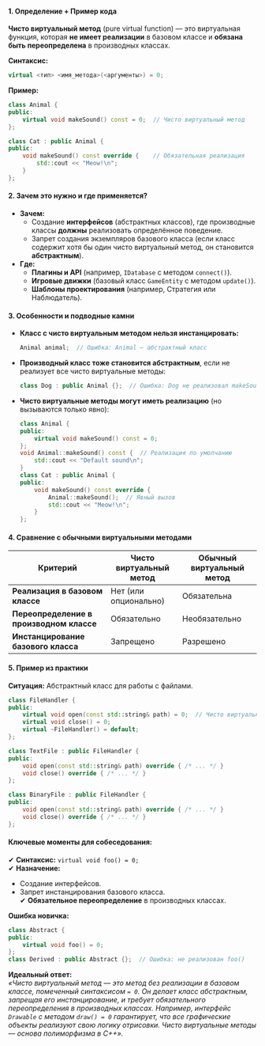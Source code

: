 #### **1. Определение + Пример кода**  
**Чисто виртуальный метод** (pure virtual function) — это виртуальная функция, которая **не имеет реализации** в базовом классе и **обязана быть переопределена** в производных классах.  

**Синтаксис:**  
```cpp
virtual <тип> <имя_метода>(<аргументы>) = 0;
```  

**Пример:**  
```cpp
class Animal {
public:
    virtual void makeSound() const = 0;  // Чисто виртуальный метод
};

class Cat : public Animal {
public:
    void makeSound() const override {    // Обязательная реализация
        std::cout << "Meow!\n"; 
    }
};
```  

#### **2. Зачем это нужно и где применяется?**  
- **Зачем:**  
  - Создание **интерфейсов** (абстрактных классов), где производные классы **должны** реализовать определённое поведение.  
  - Запрет создания экземпляров базового класса (если класс содержит хотя бы один чисто виртуальный метод, он становится **абстрактным**).  
- **Где:**  
  - **Плагины и API** (например, `IDatabase` с методом `connect()`).  
  - **Игровые движки** (базовый класс `GameEntity` с методом `update()`).  
  - **Шаблоны проектирования** (например, Стратегия или Наблюдатель).  

#### **3. Особенности и подводные камни**  
- **Класс с чисто виртуальным методом нельзя инстанцировать:**  
  ```cpp
  Animal animal;  // Ошибка: Animal — абстрактный класс
  ```  
- **Производный класс тоже становится абстрактным**, если не реализует все чисто виртуальные методы:  
  ```cpp
  class Dog : public Animal {};  // Ошибка: Dog не реализовал makeSound()
  ```  
- **Чисто виртуальные методы могут иметь реализацию** (но вызываются только явно):  
  ```cpp
  class Animal {
  public:
      virtual void makeSound() const = 0;
  };
  void Animal::makeSound() const {  // Реализация по умолчанию
      std::cout << "Default sound\n"; 
  }
  class Cat : public Animal {
  public:
      void makeSound() const override {
          Animal::makeSound();  // Явный вызов
          std::cout << "Meow!\n";
      }
  };
  ```  

#### **4. Сравнение с обычными виртуальными методами**  
| **Критерий**                             | **Чисто виртуальный метод** | **Обычный виртуальный метод** |
| ---------------------------------------- | --------------------------- | ----------------------------- |
| **Реализация в базовом классе**          | Нет (или опционально)       | Обязательна                   |
| **Переопределение в производном классе** | Обязательно                 | Необязательно                 |
| **Инстанцирование базового класса**      | Запрещено                   | Разрешено                     |

#### **5. Пример из практики**  
**Ситуация:** Абстрактный класс для работы с файлами.  
```cpp
class FileHandler {
public:
    virtual void open(const std::string& path) = 0;  // Чисто виртуальные
    virtual void close() = 0;
    virtual ~FileHandler() = default;
};

class TextFile : public FileHandler {
public:
    void open(const std::string& path) override { /* ... */ }
    void close() override { /* ... */ }
};

class BinaryFile : public FileHandler {
public:
    void open(const std::string& path) override { /* ... */ }
    void close() override { /* ... */ }
};
```  

#### **Ключевые моменты для собеседования:**  
✔ **Синтаксис:** `virtual void foo() = 0;`  
✔ **Назначение:**  
  - Создание интерфейсов.  
  - Запрет инстанцирования базового класса.  
✔ **Обязательное переопределение** в производных классах.  

**Ошибка новичка:**  
```cpp
class Abstract {
public:
    virtual void foo() = 0;
};
class Derived : public Abstract {};  // Ошибка: не реализован foo()
```  

**Идеальный ответ:**  
*«Чисто виртуальный метод — это метод без реализации в базовом классе, помеченный синтаксисом `= 0`. Он делает класс абстрактным, запрещая его инстанцирование, и требует обязательного переопределения в производных классах. Например, интерфейс `Drawable` с методом `draw() = 0` гарантирует, что все графические объекты реализуют свою логику отрисовки. Чисто виртуальные методы — основа полиморфизма в C++».*